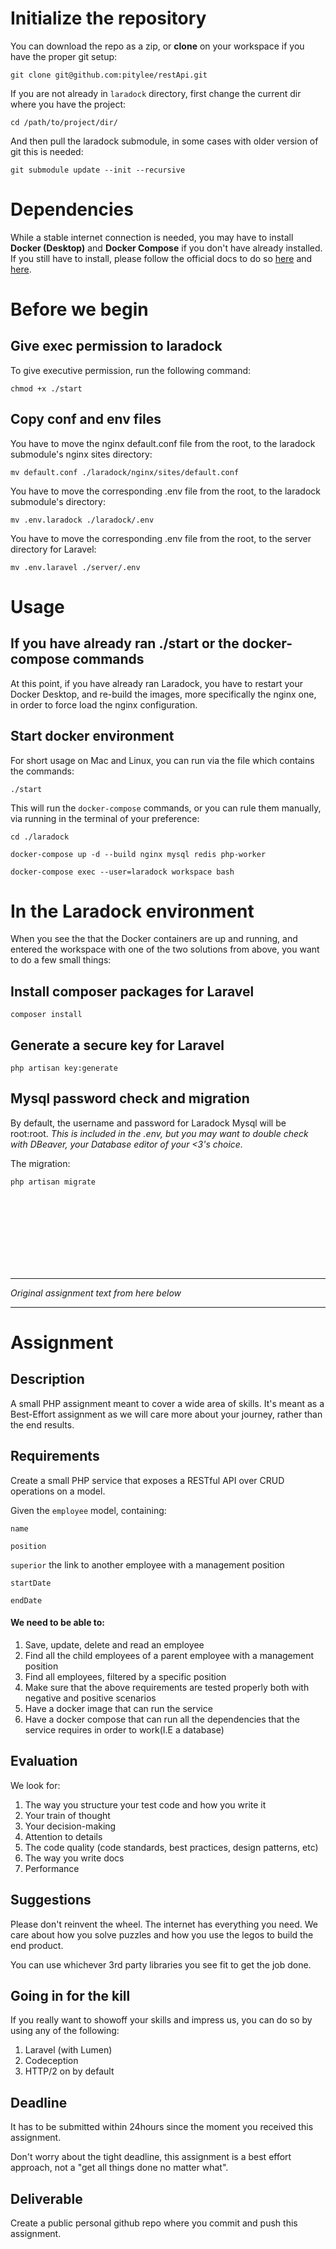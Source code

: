 # Initialize the repository

You can download the repo as a zip, or **clone** on your workspace if you have the proper git setup:

```
git clone git@github.com:pitylee/restApi.git
```

If you are not already in `laradock` directory, first change the current dir where you have the project:

```
cd /path/to/project/dir/
```

And then pull the laradock submodule, in some cases with older version of git this is needed:

```
git submodule update --init --recursive
```

# Dependencies

While a stable internet connection is needed, you may have to install **Docker (Desktop)** and **Docker Compose** if you don't have already installed.
If you still have to install, please follow the official docs to do so [here](https://docs.docker.com/desktop/#download-and-install) and [here](https://docs.docker.com/compose/install/).

# Before we begin

## Give exec permission to laradock

To give executive permission, run the following command:

```
chmod +x ./start
```

## Copy conf and env files

You have to move the nginx default.conf file from the root, to the laradock submodule's nginx sites directory:
```
mv default.conf ./laradock/nginx/sites/default.conf
```

You have to move the corresponding .env file from the root, to the laradock submodule's directory:
```
mv .env.laradock ./laradock/.env
```

You have to move the corresponding .env file from the root, to the server directory for Laravel:
```
mv .env.laravel ./server/.env
```


# Usage

## If you have already ran ./start or the docker-compose commands

At this point, if you have already ran Laradock, you have to restart your Docker Desktop, and re-build the images, more specifically the nginx one, in order to force load the nginx configuration.

## Start docker environment

For short usage on Mac and Linux, you can run via the file which contains the commands:

```
./start 
```

This will run the `docker-compose` commands, or you can rule them manually, via running in the terminal of your preference:

```
cd ./laradock

docker-compose up -d --build nginx mysql redis php-worker

docker-compose exec --user=laradock workspace bash
```

# In the Laradock environment

When you see the that the Docker containers are up and running, and entered the workspace with one of the two solutions from above, you want to do a few small things:


## Install composer packages for Laravel

```
composer install 
```

## Generate a secure key for Laravel

```
php artisan key:generate
```

## Mysql password check and migration

By default, the username and password for Laradock Mysql will be root:root.
_This is included in the .env, but you may want to double check with DBeaver, your Database editor of your <3's choice._

The migration:
```
php artisan migrate
```

<br /><br /><br /><br /><br /><br /><br />

---
_Original assignment text from here below_

---

# Assignment

## Description
A small PHP assignment meant to cover a wide area of skills. It's meant as a Best-Effort assignment as we will care more about your journey, rather than the end results.

## Requirements

Create a small PHP service that exposes a RESTful API over CRUD operations on a model.

Given the `employee` model, containing:

`name`

`position`

`superior` the link to another employee with a management position

`startDate`

`endDate`

#### We need to be able to:

1. Save, update, delete and read an employee
2. Find all the child employees of a parent employee with a management position
3. Find all employees, filtered by a specific position
4. Make sure that the above requirements are tested properly both with negative and positive scenarios
5. Have a docker image that can run the service
6. Have a docker compose that can run all the dependencies that the service requires in order to work(I.E a database)

## Evaluation

We look for:
1. The way you structure your test code and how you write it
2. Your train of thought
3. Your decision-making
3. Attention to details
4. The code quality (code standards, best practices, design patterns, etc)
5. The way you write docs
6. Performance

## Suggestions

Please don't reinvent the wheel. The internet has everything you need. We care about how you solve puzzles and how you
use the legos to build the end product.

You can use whichever 3rd party libraries you see fit to get the job done.

## Going in for the kill

If you really want to showoff your skills and impress us, you can do so by using any of the following:

1. Laravel (with Lumen)
2. Codeception
3. HTTP/2 on by default

## Deadline

It has to be submitted within 24hours since the moment you received this assignment.

Don't worry about the tight deadline, this assignment is a best effort approach, not a "get all things done no matter
what".

## Deliverable

Create a public personal github repo where you commit and push this assignment.